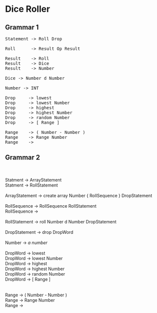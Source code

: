 # Dice Roller
## Grammar 1
<pre>
Statement -> Roll Drop

Roll      -> Result Op Result

Result    -> Roll
Result    -> Dice
Result    -> Number

Dice -> Number d Number

Number -> INT

Drop     -> lowest
Drop     -> lowest Number
Drop     -> highest
Drop     -> highest Number
Drop     -> random Number
Drop     -> [ Range ]

Range    -> ( Number - Number )
Range    -> Range Number
Range    ->
</pre>
## Grammar 2
<br/><br/>
Statment -> ArrayStatement<br/>
Statment -> RollStatement
<br/><br/>
ArrayStatement -> create array Number { RollSequence } DropStatement
<br/><br/>
RollSequence -> RollSequence RollStatement<br/>
RollSequence ->
<br/><br/>
RollStatement -> roll Number d Number DropStatement
<br/><br/>
DropStatement -> drop DropWord
<br/><br/>
Number -> *a number*
<br/><br/>
DropWord -> lowest<br/>
DropWord -> lowest Number<br/>
DropWord -> highest<br/>
DropWord -> highest Number<br/>
DropWord -> random Number<br/>
DropWord -> [ Range ]<br/>
<br/><br/>
Range -> ( Number - Number )<br/>
Range -> Range Number<br/>
Range -><br/>
